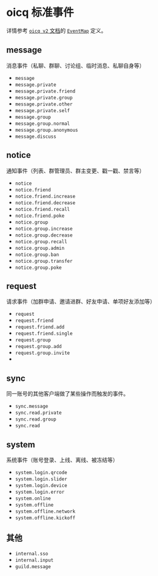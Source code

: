 # oicq 标准事件

详情参考 [`oicq v2` 文档](https://oicqjs.github.io/oicq/)的 [`EventMap`](https://oicqjs.github.io/oicq/interfaces/EventMap.html) 定义。

## message

消息事件（私聊、群聊、讨论组、临时消息、私聊自身等）

- `message`
- `message.private`
- `message.private.friend`
- `message.private.group`
- `message.private.other`
- `message.private.self`
- `message.group`
- `message.group.normal`
- `message.group.anonymous`
- `message.discuss`

## notice

通知事件（列表、群管理员、群主变更、戳一戳、禁言等）

- `notice`
- `notice.friend`
- `notice.friend.increase`
- `notice.friend.decrease`
- `notice.friend.recall`
- `notice.friend.poke`
- `notice.group`
- `notice.group.increase`
- `notice.group.decrease`
- `notice.group.recall`
- `notice.group.admin`
- `notice.group.ban`
- `notice.group.transfer`
- `notice.group.poke`

## request

请求事件（加群申请、邀请进群、好友申请、单项好友添加等）

- `request`
- `request.friend`
- `request.friend.add`
- `request.friend.single`
- `request.group`
- `request.group.add`
- `request.group.invite`
-

## sync

同一账号的其他客户端做了某些操作而触发的事件。

- `sync.message`
- `sync.read.private`
- `sync.read.group`
- `sync.read`

## system

系统事件（账号登录、上线、离线、被冻结等）

- `system.login.qrcode`
- `system.login.slider`
- `system.login.device`
- `system.login.error`
- `system.online`
- `system.offline`
- `system.offline.network`
- `system.offline.kickoff`

## 其他

- `internal.sso`
- `internal.input`
- `guild.message`
